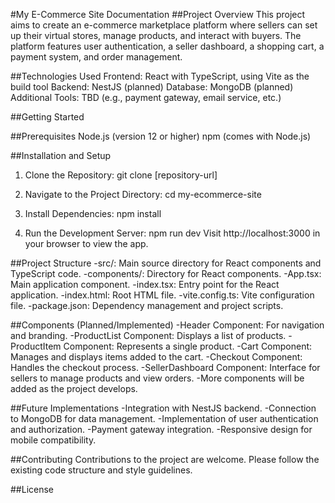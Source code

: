 #My E-Commerce Site Documentation
##Project Overview
This project aims to create an e-commerce marketplace platform where sellers can set up their virtual stores, manage products, and interact with buyers. The platform features user authentication, a seller dashboard, a shopping cart, a payment system, and order management.

##Technologies Used
Frontend: React with TypeScript, using Vite as the build tool
Backend: NestJS (planned)
Database: MongoDB (planned)
Additional Tools: TBD (e.g., payment gateway, email service, etc.)

##Getting Started

##Prerequisites
Node.js (version 12 or higher)
npm (comes with Node.js)

##Installation and Setup
1. Clone the Repository:
git clone [repository-url]

2. Navigate to the Project Directory:
cd my-ecommerce-site

3. Install Dependencies:
npm install

4. Run the Development Server:
npm run dev
Visit http://localhost:3000 in your browser to view the app.

##Project Structure
-src/: Main source directory for React components and TypeScript code.
-components/: Directory for React components.
-App.tsx: Main application component.
-index.tsx: Entry point for the React application.
-index.html: Root HTML file.
-vite.config.ts: Vite configuration file.
-package.json: Dependency management and project scripts.

##Components (Planned/Implemented)
-Header Component: For navigation and branding.
-ProductList Component: Displays a list of products.
-ProductItem Component: Represents a single product.
-Cart Component: Manages and displays items added to the cart.
-Checkout Component: Handles the checkout process.
-SellerDashboard Component: Interface for sellers to manage products and view orders.
-More components will be added as the project develops.

##Future Implementations
-Integration with NestJS backend.
-Connection to MongoDB for data management.
-Implementation of user authentication and authorization.
-Payment gateway integration.
-Responsive design for mobile compatibility.

##Contributing
Contributions to the project are welcome. Please follow the existing code structure and style guidelines.

##License